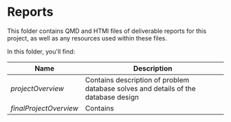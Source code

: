 # Reports

This folder contains QMD and HTMl files of deliverable reports for this project, as well as any resources used within these files.

In this folder, you'll find:

| Name | Description |
|------|-------------|
| *projectOverview* | Contains description of problem database solves and details of the database design | 
| *finalProjectOverview* | Contains | 
